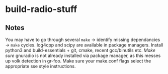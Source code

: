 # build-radio-stuff

## Notes

You may have to go through several `make` → identify missing dependancies → `make` cycles. log4cpp and scipy are available in package managers. Install python3 and build-essentials + git, cmake, recent gcc/binutils etc. *Make sure* gnuradio is not already installed via package manager, as this messes up volk detection in gr-foo. Make sure your make.conf flags select the appropriate sse style instructions.
